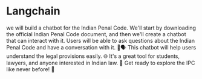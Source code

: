 # Langchain
we will build a chatbot for the Indian Penal Code. We'll start by downloading the official Indian Penal Code document, and then we'll create a chatbot that can interact with it. Users will be able to ask questions about the Indian Penal Code and have a conversation with it. 🤖🗣️ This chatbot will help users understand the legal provisions easily. 🌐 It's a great tool for students, lawyers, and anyone interested in Indian law. 📘 Get ready to explore the IPC like never before! 🚀
